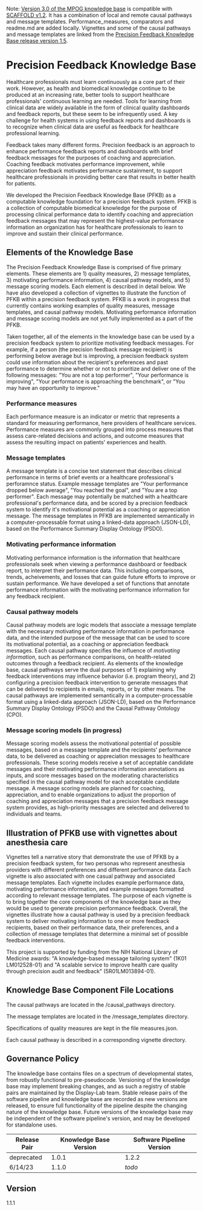 Note: [Version 3.0 of the MPOG knowledge base](https://github.com/Display-Lab/knowledge-base-mpog/releases/tag/3.0) is compatible with [SCAFFOLD v1.2](https://github.com/Display-Lab/scaffold/releases/tag/v1.2). It has a combination of local and remote causal pathways and message templates. Performance_measures, comparators and readme.md are added locally. Vignettes and some of the causal pathways and message templates are linked from the [Precision Feedback Knowledge Base release version 1.5](https://github.com/Display-Lab/knowledge-base/releases/tag/v1.5).

# Precision Feedback Knowledge Base
Healthcare professionals must learn continuously as a core part of their work. However, as health and biomedical knowledge continue to be produced at an increasing rate, better tools to support healthcare professionals' continuous learning are needed. Tools for learning from clinical data are widely available in the form of clinical quality dashboards and feedback reports, but these seem to be infrequently used. A key challenge for health systems in using feedback reports and dashboards is to recognize when clinical data are useful as feedback for healthcare professional learning. 

Feedback takes many different forms. Precision feedback is an approach to enhance performance feedback reports and dashboards with brief feedback messages for the purposes of coaching and appreciation. Coaching feedback motivates performance improvement, while appreciation feedback motivates performance sustainment, to support healthcare professionals in providing better care that results in better health for patients. 

We developed the Precision Feedback Knowledge Base (PFKB) as a computable knowledge foundation for a precision feedback system. PFKB is a collection of computable biomedical knowledge for the purpose of processing clinical performance data to identify coaching and appreciation feedback messages that may represent the highest-value performance information an organization has for healthcare professionals to learn to improve and sustain their clinical performance.


## Elements of the Knowledge Base
The Precision Feedback Knowledge Base is comprised of five primary elements. These elements are 1) quality measures, 2) message templates, 3) motivating performance information, 4) causal pathway models, and 5) message scoring models. Each element is described in detail below. We have also developed a collection of vignettes to illustrate the function of PFKB within a precision feedback system. PFKB is a work in progress that currently contains working examples of quality measures, message templates, and causal pathway models. Motivating performance information and message scoring models are not yet fully implemented as a part of the PFKB.

Taken together, all of the elements in the knowledge base can be used by a precision feedback system to prioritize motivating feedback messages. For example, if a person (the precision feedback message recipient) is performing below average but is improving, a precision feedback system could use information about the recipient's preferences and past performance to determine whether or not to prioritize and deliver one of the following messages: "You are not a top performer", "Your performance is improving", "Your performance is approaching the benchmark", or "You may have an opportunity to improve."


### Performance measures
Each performance measure is an indicator or metric that represents a standard for measuring performance, here providers of healthcare services. Performance measures are commonly grouped into process measures that assess care-related decisions and actions, and outcome measures that assess the resulting impact on patients' experiences and health.


### Message templates
A message template is a concise text statement that describes clinical performance in terms of brief events or a healthcare professional's perforamnce status. Example message templates are "Your performance dropped below average", "You reached the goal", and "You are a top performer". Each message may potentially be matched with a healthcare professional's performance data, and be scored by a precision feedback system to identify it's motivational potential as a coaching or appreciation message.  The message templates in PFKB are implemented semantically in a computer-processable format using a linked-data approach (JSON-LD), based on the Performance Summary Display Ontology (PSDO).


### Motivating performance information
Motivating performance information is the information that healthcare professionals seek when viewing a performance dashboard or feedback report, to interpret their performance data. This including comparisons, trends, acheivements, and losses that can guide future efforts to improve or sustain performance. We have developed a set of functions that annotate performance information with the motivating performance information for any feedback recipient.


### Causal pathway models
Causal pathway models are logic models that associate a message template with the necessary motivating performance information in performance data, and the intended purpose of the message that can be used to score its motivational potential, as a coaching or appreciation feedback messages. Each causal pathway specifies the influence of *motivating information*, such as performance comparisons, on health-related outcomes through a feedback recipient. As elements of the knowledge base, causal pathways serve the dual purposes of 1) explaining why feedback interventions may influence behavior (i.e. program theory), and 2) configuring a precision feedback intervention to generate messages that can be delivered to recipients in emails, reports, or by other means. The causal pathways are implemented semantically in a computer-processable format using a linked-data approach (JSON-LD), based on the Performance Summary Display Ontology (PSDO) and the Causal Pathway Ontology (CPO).


### Message scoring models (in progress)
Message scoring models assess the motivational potential of possible messages, based on a message template and the recipients' performance data, to be delivered as coaching or appreciation messages to healthcare professionals. These scoring models receive a set of acceptable candidate messages and their motivating performance information annotations as inputs, and score messages based on the moderating characteristics specified in the causal pathway model for each acceptable candidate message. A message scoring models are planned for coaching, appreciation, and to enable organizations to adjust the proportion of coaching and appreciation messages that a precision feedback message system provides, as high-priority messages are selected and delivered to individuals and teams.


## Illustration of PFKB use with vignettes about anesthesia care
Vignettes tell a narrative story that demonstrate the use of PFKB by a precision feedback system, for two personas who represent anesthesia providers with different preferences and different performance data. Each vignette is also associated with one casual pathway and associated message templates. Each vignette includes example performance data, motivating performance information, and example messages formatted according to relevant message templates. The purpose of each vignette is to bring together the core components of the knowledge base as they would be used to generate precision performance feedback. Overall, the vignettes illustrate how a causal pathway is used by a precision feedback system to deliver motivating information to one or more feedback recipients, based on their performance data, their preferences, and a collection of message templates that determine a minimal set of possible feedback interventions.

This project is supported by funding from the NIH National Library of Medicine awards: "A knowledge-based message tailoring system" (1K01 LM012528-01) and "A scalable service to improve health care quality through precision audit and feedback" (5R01LM013894-01).

## Knowledge Base Component File Locations

The causal pathways are located in the /causal_pathways directory.

The message templates are located in the /message_templates directory.

Specifications of quality measures are kept in the file measures.json.

Each causal pathway is described in a corresponding vignette directory.


## Governance Policy
The knowledge base contains files on a spectrum of developmental states, from robustly functional to pre-pseudocode. Versioning of the knowledge base may implement breaking changes, and as such a registry of stable pairs are maintained by the Display-Lab team. Stable release pairs of the software pipeline and knowledge base are recorded as new versions are released, to ensure full functionality of the pipeline despite the changing nature of the knowledge base. Future versions of the knowledge base may be independent of the software pipeline's version, and may be developed for standalone uses.

|Release Pair| Knowledge Base Version | Software Pipeline Version | 
|-|-|-|
| deprecated | 1.0.1 | 1.2.2 |
| 6/14/23 | 1.1.0 | *todo* |

## Version
1.1.1




